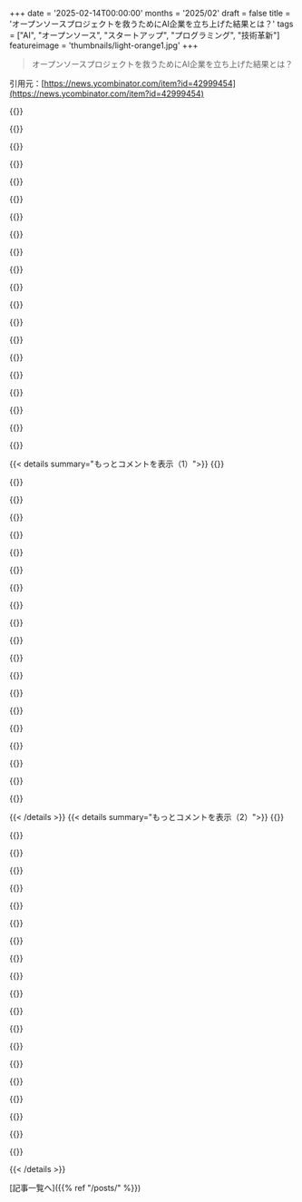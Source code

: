 +++
date = '2025-02-14T00:00:00'
months = '2025/02'
draft = false
title = 'オープンソースプロジェクトを救うためにAI企業を立ち上げた結果とは？'
tags = ["AI", "オープンソース", "スタートアップ", "プログラミング", "技術革新"]
featureimage = 'thumbnails/light-orange1.jpg'
+++

> オープンソースプロジェクトを救うためにAI企業を立ち上げた結果とは？

引用元：[https://news.ycombinator.com/item?id=42999454](https://news.ycombinator.com/item?id=42999454)

{{<matomeQuote body="Geoffrey, ストーリーをシェアしてくれてありがとう。ORは奇妙なニッチだよね。効果的なアルゴリズムは昔からあるのに、企業の95%がオペレーションを最適化してないというのは本当だと思う。<br>自分もAPIビジネスモデルでVRP最適化を売ろうとしたことあるけど、ほとんどの企業がツールへの統合ができる専門知識を持ってないって気づいた。急ぐ必要もないし、単に顧客に非効率を押し付けるだけさ。最適化ツールを取得したら、簡単に使えるのが重要だと思うよ。" userName="yorak" createdAt="2025-02-14T07:35:49" color="#38d3d3">}}

{{<matomeQuote body="その会社に興味あるな。最近見た地元の最適化の例では、ゴミ収集トラックの件があった。高額な会社が最適化を依頼したのに、実際の世界の要因を無視して問題が起きた。人々は何年も非効率なことをしているけど、外部の専門家が知っているとは限らない。" userName="lukan" createdAt="2025-02-14T10:36:04" color="">}}

{{<matomeQuote body="この話はソフトウェアエンジニアの自尊心を慰めるためのものに思える。現実の問題には難しさや人間の問題があって、そんな話が真実として受け入れられるのはイライラする。" userName="idiotsecant" createdAt="2025-02-14T14:08:02" color="">}}

{{<matomeQuote body="この点には真実がある。人間のプランナーを関与させなければ、プロジェクトは成功しない。私たちはPlanningAIを使って彼らを支援し、何が必要かに集中できるようにしている。技術があっても、人間のプロセスに合わないといけない。" userName="ge0ffrey" createdAt="2025-02-15T07:32:37" color="#45d325">}}

{{<matomeQuote body="残念ながら、10年前の話だから会社の名前は忘れちゃったけど、そういう話には信頼できる人が関連していた。しかし、業界の状態からすると納得できる話だよ。最終配達サービスは本当に無駄が多かった。" userName="yorak" createdAt="2025-02-17T04:53:33" color="">}}

{{<matomeQuote body="その参照が欲しいな。ただ、実際にこの手のことはよくあること。あるカンファレンスで、注入成形ラインを増設することを考えていた会社が、コンサルタントを雇ってプログラムを最適化した。結局、管理が雑だったようで多数の意見が無視されていた。" userName="bsder" createdAt="2025-02-14T19:57:39" color="">}}

{{<matomeQuote body="多くの企業はスケールの問題があると思ってた。Maerskは1%の改善が数億ドルになるから専任チームもいるけど、我が社では1%の改善でコストも賄えないのが現実だ。" userName="WJW" createdAt="2025-02-14T13:49:04" color="">}}

{{<matomeQuote body="10%の生産性向上はどんな企業にとっても大きい。ただ、それを達成するためのコストやリスクも大きいので、ORプロジェクトは失敗しがち。私たちの技術で簡単にプロジェクトを実行できるようにしてる。" userName="ge0ffrey" createdAt="2025-02-15T07:17:25" color="#38d3d3">}}

{{<matomeQuote body="学士論文でORをやったことがあるけど、その効果には驚いた。ビジネスはそれが機能しないと思ってたのに、うまくいった。最近はこの分野から遠ざかってるけど、多くのビジネスパーソンが大学で学んでるのにあんまり進まないのは本当に不思議だ。" userName="_glass" createdAt="2025-02-14T11:24:41" color="">}}

{{<matomeQuote body="ストーリー共有ありがとう、Yorak。ツールに統合最適化するのって、特に低レベルのソルバーAPIを使ってると難しいよね。うちでは、高レベルのREST API（Timefold Field Service Routingなど）でそれを簡単にしようとしてるし、教育も行ってるよ（Timefold Academy）。リアルタイム計画や労働法に関するビデオや記事を作ってるよ。動画はこちら<br>https://www.youtube.com/@timefold/videos" userName="ge0ffrey" createdAt="2025-02-14T09:19:47" color="#ff33a1">}}

{{<matomeQuote body="Symbolic math equationsは低レベルソルバーAPIじゃなくて、高レベルインターフェースだよ。低レベルインターフェースは最適化問題を生の行列で提供することを求めるから。君が言ってるのは問題の還元ってことだね。" userName="imtringued" createdAt="2025-02-14T19:26:07" color="">}}

{{<matomeQuote body="従業員ごとのloadBalance(sum(shift.duration))関数を入力するのは、二次数学方程式を入力するよりも高レベルの抽象化だと思うんだ。Java/C++/Python対Assemblyのようにね。二次方程式をスケールできないソルバーも多いから、ユーザーはビジネス制約を緩和しちゃって、プロジェクトが失敗することが多いんだよ。" userName="ge0ffrey" createdAt="2025-02-15T07:45:59" color="#ff5c5c">}}

{{<matomeQuote body="スウェーデンの最適化専門家チームの逸話が好きだな！彼らの運輸会社は成功したのかな？追記: Vascoが質問するのが早かったね、ハハ。" userName="jaypii172" createdAt="2025-02-14T08:22:09" color="">}}

{{<matomeQuote body="センサー企業がそれをやってるのを最近よく見るよ。彼らのセンサーは統計的アルゴリズムを使ってて、”AI”なんだ！本当にAIじゃないと言うのは難しいよ。少なくともオープンソースプロジェクトがAIブームの恩恵を受けているのは嬉しいな。" userName="elcritch" createdAt="2025-02-15T02:17:35" color="">}}

{{<matomeQuote body="Timefoldは試してみたことないけど、数年前にMRPスケジュールを最適化しようとしたときに色々なソルバーを試したよ。ビジネスロジックを制約に変えるのが一番難しかった。明示的な制約の代わりに、最小化できる計算を提供する方法はないかな。オーダーごとに締切があったら、+/- 3日＝0、7日早い＝9999（許可されてない）、7日以上遅れてる場合は（遅れた日数）^2って言える？詳しく話したいならメールして。" userName="chime" createdAt="2025-02-14T02:42:04" color="#38d3d3">}}

{{<matomeQuote body="ちょっと関係あるけど、時間枠付きの車両ルーティング用のソルバーをたくさん調べたよ。驚いたのは、SaaSベースの距離行列計算が非常に高額だってこと。Googleは1要素あたり0.01ドルも取るんだ。距離行列って通常どうやって手に入れるの？結局、ソルバーを使う代わりにMapbox Optimization APIを使ったよ。" userName="sa46" createdAt="2025-02-14T06:03:48" color="">}}

{{<matomeQuote body="精度と便利さの話だよね。直線距離や地球上の距離から始められるよ。一つ上のステップは、オープンストリートマップを使ったオフラインのオープンソースルーターさ。でも、最新の閉鎖や交通データを持った正確な運転距離を望むなら、大手ベンダーしか選択肢がないよ。<br>" userName="whatever1" createdAt="2025-02-14T06:49:02" color="">}}

{{<matomeQuote body="OSRMをチェックしてみて。Timefold Field Service RoutingのREST APIでは、OSRMをデフォルトで使った地図サービスを提供してるけど、他の地図提供者にも対応しているよ。旅行時間と距離行列を計算できる。これに、キャッシングや増分リクエストなどの最適化を加えて、リクエスト地図情報を使うソルバーモデルをサポートしている。" userName="ge0ffrey" createdAt="2025-02-14T09:27:33" color="#ff33a1">}}

{{<matomeQuote body="いくつかの方法でこれを解決してきた。最も早いのは、低い粒度でハッシュマップを事前計算して、バッチサイクルで定期的に更新するやり方。GraphhopperとOSRM + OpenStreetMapデータはこの辺りの利用に役立って、100km × 100kmの範囲で比較的密なポリゴンを16 CPU時間でマッピングできるくらいだ。" userName="tomrod" createdAt="2025-02-14T12:43:49" color="#45d325">}}

{{<matomeQuote body="GraphHopper Matrix APIの価格設定は大型行列向けに魅力的だと思う。料金はクレジットベースで、大行列のセルごとに課金されず、代わりに”locations×10”で計算される。例えば、200×200の行列では2000クレジットで済み、40,000クレジットはかからない。毎日25回この計算をするなら、プレミアムパッケージで1000要素あたり$0.016になる。大型パッケージはボリュームディスカウントもあるよ。ちなみに、私は創業者の一人だ。" userName="karussell" createdAt="2025-02-14T13:07:51" color="#38d3d3">}}

{{< details summary="もっとコメントを表示（1）">}}
{{<matomeQuote body="ピースワイズ線形コスト関数と補助変数が必要だね。経験豊富な実務者なら、混合整数線形プログラミングや制約プログラミングで助けてくれるはず。" userName="whatever1" createdAt="2025-02-14T05:39:36" color="">}}

{{<matomeQuote body="Timefold solverを使う場合、制約ストリームを使うから、もっと分かりやすいアプローチができるよ。例えば、最小値に達しないとペナルティ、最大値を超えるとペナルティを与える（2つの制約）って感じ。" userName="LDWNS" createdAt="2025-02-14T09:04:03" color="">}}

{{<matomeQuote body="Timefoldの前にOptaplannerを使ってたけど、ハード制約（例えば、一部屋に一つの会議だけ）やソフト制約（距離が短いほど良い）などがあったな。で、最適化問題はそのハード・ソフト制約のセットで説明できる。" userName="uwemaurer" createdAt="2025-02-14T08:27:57" color="#ff5733">}}

{{<matomeQuote body="はい！最近は、資源が足りない時に使うための中間制約もよく使われてるよ（ハード・ミディアム・ソフト制約）、未割り当ての作業をペナルティするために。それはソフト制約よりは難しいけど、ハード制約ほどは厳しくない。" userName="ge0ffrey" createdAt="2025-02-14T09:31:09" color="">}}

{{<matomeQuote body="この分野での努力に感謝！ちゃんとしたオープンソースソリューションがあるのは本当に大事だと思う。OptaPlannerとTimeFoldを数ヶ月前に見つけたのは、妻の獣医クリニックのスタッフスケジューリングの問題を探してたから。でもこの問題は誰もお金を払わないほど大きくなくて、手動でシフトを組む人たちにストレスをもたらすほどなんだ。多くのオンラインSaaSプロバイダーが問題を解決すると主張してるけど、実際にはリアルな職場のすべての制約に対して設定できるわけじゃない。残念ながら、TimeFoldにも少し同じことを感じてる。制約を設計するのは、多くの問題に対する考え方を変える必要があると思う。エンジンは何でもできるけど、習得するのに急な学習曲線がある。記事で文書化に言及されているけど、実際の利用ケースや解決法についてもっと情報があれば、市場が広がると思う。文書改善にどう貢献できるか考え中。" userName="tappio" createdAt="2025-02-14T13:29:16" color="#ff5c5c">}}

{{<matomeQuote body="Tappio、ちゃんと聞いてるよ。皆が自分の計画問題を解決しやすくするために、積極的に取り組んでいるんだ。目標は”無駄な重複スケジューリングから世界を解放する”っていうことだし、これを一人でやれるとは思ってない。；）" userName="TomCoolsTF" createdAt="2025-02-14T14:46:55" color="#785bff">}}

{{<matomeQuote body="一日がかりの大きなイベントを開催して、参加者が何度も声の録音をしてもらったんだ。その日は350人以上の個別録音があって、それぞれに演技コーチやスタジオエンジニアがついて、カスタマイズされたスクリプトを使ったり、参加者同士の組み合わせでスケジュールを調整してたから、かなり大変だったんだ。" userName="QuantumGood" createdAt="2025-02-14T18:21:08" color="">}}

{{<matomeQuote body="2024年には手動でシフト計画をしている病院がたくさんあって、みんな大変みたい。プロジェクト自体は置いといて、素晴らしい妻だね！" userName="DoingIsLearning" createdAt="2025-02-14T10:25:43" color="">}}

{{<matomeQuote body="面白い話だけど、よく分からない点があった。＞“創業者は個人的な経済的ストレスを避けるために給与をもらうかもしれない”創業者が給与をもらわないでどうやって生活するの？ それが普通なの？＞“でも、基本的には自分自身にリスクを持たないといけない”これも疑問だ。貯金を投資するってこと？" userName="menaerus" createdAt="2025-02-14T07:30:46" color="#45d325">}}

{{<matomeQuote body="＞貯金を投資するってこと？成功する創業者はほとんどが裕福なんだ。裕福じゃない人は、プロセスの中で自己破産する確率がかなり高い。" userName="swiftcoder" createdAt="2025-02-14T10:21:45" color="">}}

{{<matomeQuote body="起業すると、基本的には貯金で生活することになる。会社が投資家から給与を支払ってもらえるようになるまで、もしくは会社が利益を上げるまで、貯金が尽きないことが重要なんだ。" userName="ge0ffrey" createdAt="2025-02-14T09:10:33" color="#ff33a1">}}

{{<matomeQuote body="投資家で、創業者に給与を支払わない人っているの？PoCを作るのに自分の時間とお金を使うのは理解できるけど、VCのお金で起業するのに自分の給料をもらわないって、考えられないな。" userName="menaerus" createdAt="2025-02-14T09:23:14" color="">}}

{{<matomeQuote body="株式は報酬だけど、流動性のないリスクの高い報酬なんだ。給与が欲しいなら、株式と交換することになる。それに、会社を信じているなら、短期的な必要やリスク削減のために株式を手放さない方がいい。" userName="rcxdude" createdAt="2025-02-14T12:10:11" color="#ff5733">}}

{{<matomeQuote body="多くのVCは、創業者が必要なら給与には同意するだろう。だけど、マーケットレートよりは低いかも。資産を持っている創業者なら、通常は両方とも株式を選ぶよ。伝統的なシード投資家は最低賃金以上は同意しないかもしれないけど、ケースバイケースだね。" userName="matt-p" createdAt="2025-02-14T09:31:03" color="#ff5733">}}

{{<matomeQuote body="これは悪夢みたいで、自己破産の危険があると思う。せいぜい数百万の貯金がある仕事についていた場合を除いて、ほとんどの人には無理だよ。" userName="menaerus" createdAt="2025-02-14T09:44:13" color="">}}

{{<matomeQuote body="確かにだけど、それがうまくいけばすごく裕福になれる可能性もあるんだよね。結局は自分の性格や状況によるから、誰にでも向いているわけじゃない。" userName="matt-p" createdAt="2025-02-14T09:54:14" color="">}}

{{<matomeQuote body="確かに、でも場合によってはめっちゃ裕福になる手段でもあるよね。まぁ、ほんの少数のケースだけど。裕福になることが多くの起業家の一番のモチベーションじゃないと思うけど、理解はできるよ。俺の金、俺のルールって感じで、やる気を見せろって隠れてるよね。" userName="menaerus" createdAt="2025-02-14T10:37:28" color="">}}

{{<matomeQuote body="うん、同意。でもVCから資金調達したスタートアップが出口戦略を持つケースは意外と多いんだよね。『90％失敗する』って統計は大抵、伝統的なエンジェル投資や無投資の人たちのものだから。結局、両面があるってことだよ。" userName="matt-p" createdAt="2025-02-14T11:02:20" color="">}}

{{<matomeQuote body="いや、これはそのレバレッジに関する話だけで、むしろ圧力を増すための完璧な手段だと思うよ。既に働いてる人たちが10倍以上の労力とストレスを抱えるリスクを取っているのに、創業者がそれだけのことをするために市場より低い給料を受け入れなきゃいけないのはおかしいと思うんだ。" userName="menaerus" createdAt="2025-02-14T11:31:02" color="#785bff">}}

{{<matomeQuote body="ほぼ全ての投資がこんな感じだと思う。貧乏ではないけど、UKでは優れたフルタイムのプログラマーの標準年収が10万ポンドだから、共同創業者なら5万ポンド（利益出してない状態）って感じだね。生活はできるけど、市場価格には達していないよ。" userName="matt-p" createdAt="2025-02-14T12:17:26" color="">}}


{{< /details >}}
{{< details summary="もっとコメントを表示（2）">}}
{{<matomeQuote body="詳細に感謝するよ。この状況はひどいね。契約者として50kを得るには約3.5ヶ月働かなきゃいけないのに、こんなに少ない収入とストレスを抱えるのはおかしいよ。どうしてそんなに複雑でストレスの多い役割を受け入れる創業者がいるんだろう？" userName="menaerus" createdAt="2025-02-14T12:52:41" color="#ff5733">}}

{{<matomeQuote body="素晴らしい話で、素晴らしい選択だね。この話から若い人たちへの教訓は、自分の時間を1時間単位で売るか、他の人の時間を買って有効に使うかってことだね。前者は有限だけど、後者はスケールするからね。" userName="PeterStuer" createdAt="2025-02-14T06:13:17" color="">}}

{{<matomeQuote body="Hawkeye 360が彼らのユーザーの一つになってるのが見れて面白い。Hawkeyeは地球観測会社で、地上のRFスペクトルの使用状況を監視するための衛星を作っているから、より良いタスク管理が役立つのはわかるよね。" userName="patrickwalton" createdAt="2025-02-14T03:38:32" color="#ff5c5c">}}

{{<matomeQuote body="感動する話だね！大学の時のビジネスの授業は生産オペレーションマネジメントが好きだったんだ。データエンジニアリングをやってから、クリティカルパス分析が有向非循環グラフを最適化するのに役立つことに気づいたよ。お金のために最長のタスクを最適化するのは意味ないから、時間を重視するなら他にもっと良いタスクがあるんだ。" userName="fjjjrjj" createdAt="2025-02-14T17:24:20" color="#45d325">}}

{{<matomeQuote body="ここで使われているアルゴリズムや概念の名前は何なの？大学の時にシミュレーテッドアニーリングを使ってタイムテーブルのプロトタイプを作ったんだけど、この会社はAIモデルを使っているのが気になる。" userName="aitchnyu" createdAt="2025-02-14T06:11:17" color="">}}

{{<matomeQuote body="これは制約付きソルバーだね。AIとは何かの議論は時期によって異なるし、最新ではどの規制が適用されるのかでも変わるよね。AIのバックグラウンドがあるけど、金融の決定を自動化するために書いたルールベースのシステムをAIと呼ぶのはためらったな。この件について、Geoffreyも過去には自分のシステムをAIと呼ぶのはためらっていたみたいだけど、資金を集めるためには流れに乗ることも必要だよね。" userName="PeterStuer" createdAt="2025-02-14T06:26:33" color="">}}

{{<matomeQuote body="病院のベッド割り当てのプロジェクトにTimefoldを使ってプロトタイプを作ったことがあるよ。“AIだけど、全てのポリシーとルールに従うからハルシネーションしない”っていう表現が非技術系の人たちやオペレーターにトンでくるのにうまく使えた。" userName="throwaway346434" createdAt="2025-02-14T07:15:50" color="#ff33a1">}}

{{<matomeQuote body="うちはシミュレーテッドアニーリングやタブーサーチもサポートしてるよ。Timefold Solverはデフォルトでレイトアクセプタンスを使っていて、シミュレーテッドアニーリングのように振る舞うけど、パラメータ調整が煩雑ではないからね。基本のアルゴリズムは結果を出すための5％未満だから、その上にたくさんのことを追加しているんだ。" userName="ge0ffrey" createdAt="2025-02-14T09:40:01" color="#ff33a1">}}

{{<matomeQuote body="おいGeoffrey、これがあなたのプロジェクトだったんだね！2012年にシミュレーテッドアニーリングを使ってDrools Plannerを選ぶ手助けをしてもらったんだ。本当に良くなったね！" userName="aitchnyu" createdAt="2025-02-14T12:35:17" color="">}}

{{<matomeQuote body="20年前くらいにそういうプロジェクトをやったことがあるよ。生徒のスケジュールを使って共通の空き時間を最適化するチームを作るシステムを計画してた。シミュレーテッドアニーリングから始めて、最終的には遺伝的アルゴリズムに行き着いたよ。" userName="viccis" createdAt="2025-02-14T06:52:35" color="#785bff">}}

{{<matomeQuote body="頑張って、ge0ffrey！難しいニッチ市場で、手動で計画を立てるエクセルユーザーと競っているんだよね。エンドユーザーには売り込めないし、マネージャーにこのスプレッドシートから強制的に離れさせる必要がある。でも今のAI製品はみんなそんな感じかもね。" userName="whatever1" createdAt="2025-02-14T05:50:52" color="">}}

{{<matomeQuote body="あのね…共同創業者と一緒にスキルベースのタスクルーティングをしているUKのスタートアップを作っているんだ。遠隔地の仕事をするワーカーのために仕事の割り当てを最適化することが必要で、Timefold.aiで相談できる人とちょっと話ができたらいいなと思ってる。" userName="wedocharlie" createdAt="2025-02-14T06:25:37" color="#ff33a1">}}

{{<matomeQuote body="制約ソルバーの研究は、その問題を解決するためにやってるんだよね。CSPはブールSATやSMTよりも扱いやすいけど、要はたくさんの制約と、ある種の解がどれだけ良いかを与えて、お任せしてしばらく走らせる感じ。" userName="JonChesterfield" createdAt="2025-02-14T08:05:05" color="">}}

{{<matomeQuote body="すごい記事だね。オープンソースとスタートアップの経験をうまくまとめてる。数学的な難題に惹かれるタイプなのかな？それと、良い製品があっても、チームや収益がなければ足りないって実感したよ。次のプロジェクトではオープンソースのコーディングと開発を利益化しようとしてるんだ。興味があれば参加してくれると嬉しい。新しいコードを書く人が学べる場所にしたいし、パートタイムの収入源にもしたいんだ。" userName="dust3317" createdAt="2025-02-15T03:34:25" color="#ff5c5c">}}

{{<matomeQuote body="この問題ドメインへの貢献に感謝！過去にOptaPlannerを使ったけど、今後はTimefoldを使う予定だよ。この手の制約ソルバーは問題領域に入ると無くてはならないツールだし、学ぶ価値は十分にある。" userName="freethejazz" createdAt="2025-02-14T13:00:43" color="#785bff">}}

{{<matomeQuote body="これ、チェックしなきゃ。昔、200席のコールセンターをスケジューリングしてたけど、歴史データや未来予測を使ってめっちゃ複雑なスプレッドシートを作ったりして、自動化したんだ。月に1回のスケジュールから、四半期ごとのスケジュールに移行できたよ。" userName="valiant55" createdAt="2025-02-14T20:08:54" color="">}}

{{<matomeQuote body="素晴らしいプロジェクトだね！オープンソースだから、マーケティングに余裕のある会社がTimefoldをクラウドで提供するリスクってない？それとも、クラウドプラットフォームに十分なバリアがあるのかな？" userName="tailsdog" createdAt="2025-02-16T21:16:42" color="#38d3d3">}}

{{<matomeQuote body="私たちの目標は計画最適化を簡単にすること。でも、計画最適化はすごく複雑で、簡単にするのに時間がかかったよ。Timefold Solverは、OptaPlannerより使いやすいし、REST APIはさらに簡単。特定のユースケースに対してデータを送り込むだけで解を得られるからね。" userName="ge0ffrey" createdAt="2025-02-14T12:16:13" color="#ff5c5c">}}

{{<matomeQuote body="プロジェクトのジョブスケジューリング例は最悪だった。削除して、もっとクリーンなFood Packagingに置き換えたんだ。あの例は特定の問題にフィットしすぎて、現実世界のジョブショップスケジューリングには合わなかった。痛かったね、教えてくれてありがとう。" userName="ge0ffrey" createdAt="2025-02-14T13:55:26" color="">}}

{{<matomeQuote body="記事を全部読んだらGeoffreyという名前を見つけた。OR/Constraintsソルバーの代名詞だと思う。前にこの領域の問題に直面した時、OptaPlannerを使ったんだ。APIは最も直感的だったし、サポートも最高だった。OptaPlannerが終わったのは残念だけど、最終的には何かもっと良いものに繋がったみたい。" userName="gavinray" createdAt="2025-02-14T09:44:36" color="#45d325">}}


{{< /details >}}


[記事一覧へ]({{% ref "/posts/" %}})
